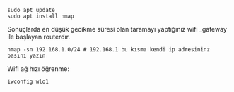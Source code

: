 
```
sudo apt update
sudo apt install nmap
```

Sonuçlarda en düşük gecikme süresi olan taramayı yaptığınız wifi
_gateway ile başlayan routerdır.

```
nmap -sn 192.168.1.0/24 # 192.168.1 bu kısma kendi ip adresininz basını yazın
```

Wifi ağ hızı öğrenme:
```
iwconfig wlo1
```
